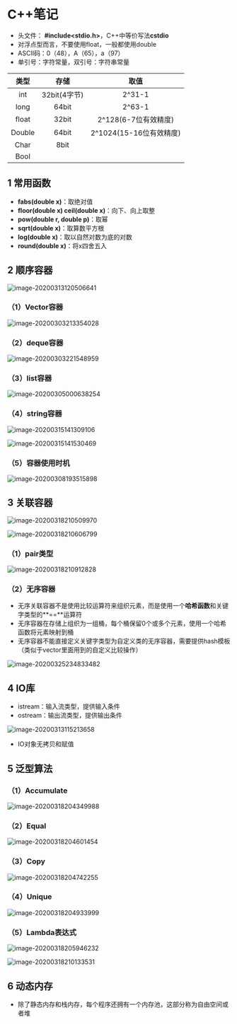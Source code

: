 # C++笔记

* 头文件： **#include<stdio.h>**，C++中等价写法**cstdio**
* 对浮点型而言，不要使用float，一般都使用double
* ASCII码：0（48），A（65），a（97）
* 单引号：字符常量，双引号：字符串常量

|  类型  |     存储     |          取值           |
| :----: | :----------: | :---------------------: |
|  int   | 32bit(4字节) |         2^31-1          |
|  long  |    64bit     |         2^63-1          |
| float  |    32bit     |  2^128(6-7位有效精度)   |
| Double |    64bit     | 2^1024(15-16位有效精度) |
|  Char  |     8bit     |                         |
|  Bool  |              |                         |

## 1 常用函数

* **fabs(double x)**：取绝对值
* **floor(double x)  ceil(double x)**：向下、向上取整
* **pow(double r, double p)**：取幂
* **sqrt(double x)**：取算数平方根
* **log(double x)**：取以自然对数为底的对数
* **round(double x)**：将x四舍五入



## 2 顺序容器

![image-20200313120506641](../images/image-20200313120506641.png)

### （1）Vector容器

![image-20200303213354028](../images/image-20200303213354028.png)

### （2）deque容器

![image-20200303221548959](../images/image-20200303221548959.png)

### （3）list容器

![image-20200305000638254](../images/image-20200305000638254.png)

### （4）string容器

![image-20200315141309106](../images/image-20200315141309106.png)

![image-20200315141530469](../images/image-20200315141530469.png)

### （5）容器使用时机

![image-20200308193515898](../images/image-20200308193515898.png)



## 3 关联容器

![image-20200318210509970](../images/image-20200318210509970.png)

![image-20200318210606799](../images/image-20200318210606799.png)

### （1）pair类型

![image-20200318210912828](../images/image-20200318210912828.png)



### （2）无序容器

* 无序关联容器不是使用比较运算符来组织元素，而是使用一个**哈希函数**和关键字类型的**==**运算符
* 无序容器在存储上组织为一组桶，每个桶保留0个或多个元素，使用一个哈希函数将元素映射到桶
* 无序容器不能直接定义关键字类型为自定义类的无序容器，需要提供hash模板（类似于vector里面用到的自定义比较操作）

![image-20200325234833482](../images/image-20200325234833482.png)



## 4 IO库

* istream：输入流类型，提供输入条件
* ostream：输出流类型，提供输出条件

![image-20200313115213658](../images/image-20200313115213658.png)

* IO对象无拷贝和赋值



## 5 泛型算法

### （1）Accumulate

![image-20200318204349988](../images/image-20200318204349988.png)

### （2）Equal

![image-20200318204601454](../images/image-20200318204601454.png)

### （3）Copy

![image-20200318204742255](../images/image-20200318204742255.png)

### （4）Unique

![image-20200318204933999](../images/image-20200318204933999.png)

### （5）Lambda表达式

![image-20200318205946232](../images/image-20200318205946232.png)

![image-20200318210133531](../images/image-20200318210133531.png)



## 6 动态内存

* 除了静态内存和栈内存，每个程序还拥有一个内存池，这部分称为自由空间或者堆
